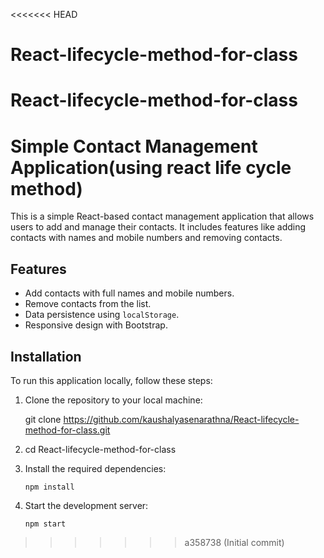 <<<<<<< HEAD
# React-lifecycle-method-for-class
React-lifecycle-method-for-class
=======
# Simple Contact Management Application(using react life cycle method)

This is a simple React-based contact management application that allows users to add and manage their contacts. It includes features like adding contacts with names and mobile numbers and removing contacts.

 

## Features

- Add contacts with full names and mobile numbers.
- Remove contacts from the list.
- Data persistence using `localStorage`.
- Responsive design with Bootstrap.

## Installation

To run this application locally, follow these steps:

1. Clone the repository to your local machine:


   git clone https://github.com/kaushalyasenarathna/React-lifecycle-method-for-class.git

2. cd React-lifecycle-method-for-class

3. Install the required dependencies:
       
       npm install

4. Start the development server:

       npm start
     
>>>>>>> a358738 (Initial commit)
